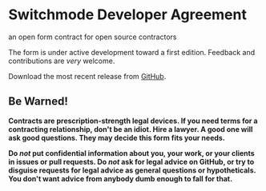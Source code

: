 # Switchmode Developer Agreement

an open form contract for open source contractors

The form is under active development toward a first edition.  Feedback and contributions are _very_ welcome.

Download the most recent release from [GitHub](https://github.com/kemitchell/switchmode/releases).

## Be Warned!

**Contracts are prescription-strength legal devices.  If you need terms for a contracting relationship, don't be an idiot.  Hire a lawyer.  A good one will ask good questions. They may decide this form fits your needs.**

**Do _not_ put confidential information about you, your work, or your clients in issues or pull requests.  Do _not_ ask for legal advice on GitHub, or try to disguise requests for legal advice as general questions or hypotheticals.  You don't want advice from anybody dumb enough to fall for that.**

